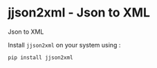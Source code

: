 # jjson2xml - Json to XML

Json to XML

Install `jjson2xml` on your system using : 

```
pip install jjson2xml
```
